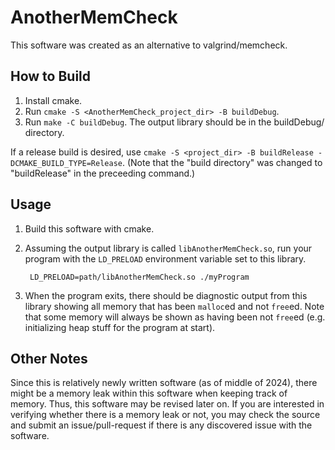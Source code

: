 # AnotherMemCheck

This software was created as an alternative to valgrind/memcheck.

## How to Build

1. Install cmake.
2. Run `cmake -S <AnotherMemCheck_project_dir> -B buildDebug`.
3. Run `make -C buildDebug`. The output library should be in the buildDebug/
   directory.

If a release build is desired, use `cmake -S <project_dir> -B buildRelease
-DCMAKE_BUILD_TYPE=Release`. (Note that the "build directory" was changed to
"buildRelease" in the preceeding command.)

## Usage

1. Build this software with cmake.
2. Assuming the output library is called `libAnotherMemCheck.so`, run your
   program with the `LD_PRELOAD` environment variable set to this library.

        LD_PRELOAD=path/libAnotherMemCheck.so ./myProgram

3. When the program exits, there should be diagnostic output from this library
   showing all memory that has been `malloc`ed and not `free`ed. Note that some
   memory will always be shown as having been not `free`ed (e.g. initializing
   heap stuff for the program at start).

## Other Notes

Since this is relatively newly written software (as of middle of 2024), there
might be a memory leak within this software when keeping track of memory. Thus,
this software may be revised later on. If you are interested in verifying
whether there is a memory leak or not, you may check the source and submit an
issue/pull-request if there is any discovered issue with the software.
